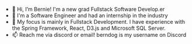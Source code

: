 - 👋 Hi, I’m Bernie! I'm a new grad Fullstack Software Develop.er 
- 👀 I'm a Software Engineer and had an internship in the industry
- 💞️ My focus is mainly in Fullstack Development. I have experience with the Spring Framework, React, D3.js and Microsoft SQL Server. 
- 📫 Reach me via discord or email! berndog is my username on Discord

<!---
EducatedBernie/EducatedBernie is a ✨ special ✨ repository because its `README.md` (this file) appears on your GitHub profile.
You can click the Preview link to take a look at your changes.
--->
